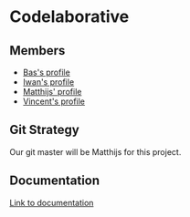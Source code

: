 # Codelaborative

<!-- Website is online on: 
http://---.com/

## 🔧 Setup for Local Development

Required:
- []()
- []()
- []()

```bash

```

 The site will have automatically started running on `http://localhost:8000`! -->

## Members
- [Bas's profile](https://github.com/webbasedcode/documentation/blob/main/doc/members/Bas.md)
- [Iwan's profile](https://github.com/webbasedcode/documentation/blob/main/doc/members/Iwan.md)
- [Matthijs' profile](https://github.com/webbasedcode/documentation/blob/main/doc/members/Matthijs.md)
- [Vincent's profile](https://github.com/webbasedcode/documentation/blob/main/doc/members/Vincent.md)

## Git Strategy 
Our git master will be Matthijs for this project.
<!-- ...(see edit)
For this project we will be using a feature branch workflow. 
This mean we will be creating a new branch for each major feature we will be working on,
committing to that branch our changes and then if everything is finished creating a pull request which will be checked by atleast one other team member before pushed.
After a release has been made tests will be run on github, and if those complete successfully it will deploy automatically to the server -->

## Documentation
[Link to documentation](https://github.com/webbasedcode/documentation/wiki/documentation)


<!-- ## Functional design
- [Link to Functional design](https://github.com/HU-SD-V2PRFED-studenten-2122/prfed-2122-v2c-5-zwaardvechters/blob/main/doc/functioneelOntwerp.md)


## Actor templates
- [Link to Actor templates](https://github.com/HU-SD-V2PRFED-studenten-2122/prfed-2122-v2c-5-zwaardvechters/blob/main/doc/ActorTemplates.md) -->
